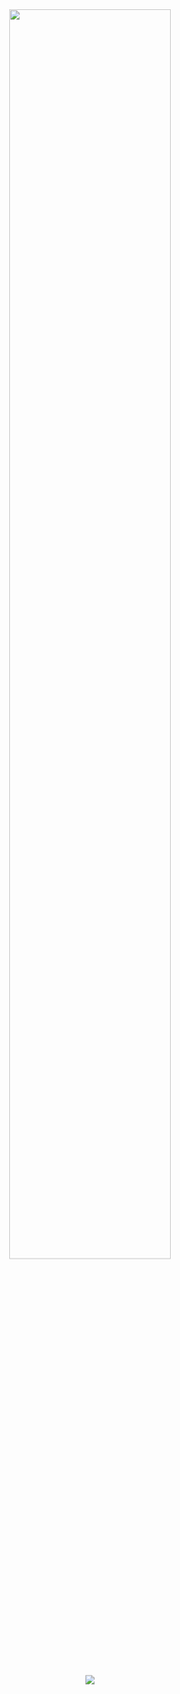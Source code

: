 <div align="center" style="width=100%">
    <a href="https://wakatime.com/@b1c25f74-0bce-4dc9-bd10-50b9bb1f9d05">
        <img src="https://wakatime.com/badge/user/b1c25f74-0bce-4dc9-bd10-50b9bb1f9d05.svg" width=75% />
    </a>
    <br>
    <img src="https://skillicons.dev/icons?i=androidstudio,arduino,cs,css,discord,bots,figma,firebase,gcp,git,github,gmail,html,idea,java,js,lua,md,nestjs,ps,pr,pycharm,py,qt,robloxstudio,sqlite,stackoverflow,sublime,unity,visualstudio,vscode,webstorm,windows&perline=3&theme=dark" />
</div>
